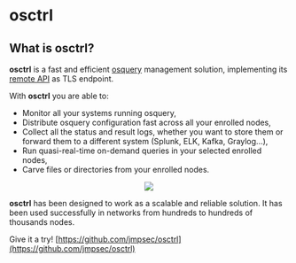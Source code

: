 # osctrl

## What is **osctrl**?

**osctrl** is a fast and efficient [osquery](https://osquery.io) management solution, implementing its [remote API](https://osquery.readthedocs.io/en/stable/deployment/remote/) as TLS endpoint.

With **osctrl** you are able to:

* Monitor all your systems running osquery,
* Distribute osquery configuration fast across all your enrolled nodes,
* Collect all the status and result logs, whether you want to store them or forward them to a different system (Splunk, ELK, Kafka, Graylog...),
* Run quasi-real-time on-demand queries in your selected enrolled nodes,
* Carve files or directories from your enrolled nodes.

<p align="center">

  <img src="/osctrl.png"/>

</p>

**osctrl** has been designed to work as a scalable and reliable solution. It has been used successfully in networks from hundreds to hundreds of thousands nodes.

Give it a try! [https://github.com/jmpsec/osctrl](https://github.com/jmpsec/osctrl)
